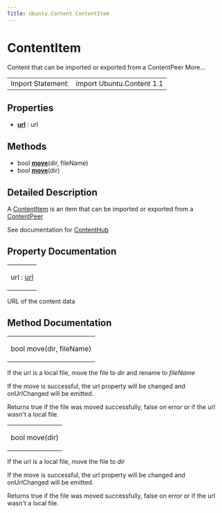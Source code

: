 ```yaml
---
Title: Ubuntu.Content.ContentItem
---
```

        
ContentItem
===========

<span class="subtitle"></span>
Content that can be imported or exported from a ContentPeer More...

|                   |                           |
|-------------------|---------------------------|
| Import Statement: | import Ubuntu.Content 1.1 |

<span id="properties"></span>
Properties
----------

-   ****[url](#url-prop)**** : url

<span id="methods"></span>
Methods
-------

-   bool ****[move](#move-method-2)****(dir, fileName)
-   bool ****[move](#move-method)****(dir)

<span id="details"></span>
Detailed Description
--------------------

A [ContentItem](index.html) is an item that can be imported or exported from a [ContentPeer](../Ubuntu.Content.ContentPeer.md)

See documentation for [ContentHub](../Ubuntu.Content.ContentHub.md)

Property Documentation
----------------------

<table>
<colgroup>
<col width="100%" />
</colgroup>
<tbody>
<tr class="odd">
<td><p><span id="url-prop"></span><span class="name">url</span> : <span class="type"><a href="#url-prop">url</a></span></p></td>
</tr>
</tbody>
</table>

URL of the content data

Method Documentation
--------------------

<table>
<colgroup>
<col width="100%" />
</colgroup>
<tbody>
<tr class="odd">
<td><p><span id="move-method-2"></span><span class="type">bool</span> <span class="name">move</span>(<span class="type">dir</span>, <span class="type">fileName</span>)</p></td>
</tr>
</tbody>
</table>

If the url is a local file, move the file to *dir* and rename to *fileName*

If the move is successful, the url property will be changed and onUrlChanged will be emitted.

Returns true if the file was moved successfully, false on error or if the url wasn't a local file.

<table>
<colgroup>
<col width="100%" />
</colgroup>
<tbody>
<tr class="odd">
<td><p><span id="move-method"></span><span class="type">bool</span> <span class="name">move</span>(<span class="type">dir</span>)</p></td>
</tr>
</tbody>
</table>

If the url is a local file, move the file to *dir*

If the move is successful, the url property will be changed and onUrlChanged will be emitted.

Returns true if the file was moved successfully, false on error or if the url wasn't a local file.

